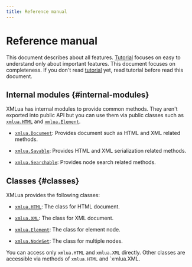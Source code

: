 ```yaml
---
title: Reference manual
---
```


# Reference manual

This document describes about all features. [Tutorial][tutorial] focuses on easy to understand only about important features. This document focuses on completeness. If you don't read [tutorial][tutorial] yet, read tutorial before read this document.

## Internal modules {#internal-modules}

XMLua has internal modules to provide common methods. They aren't exported into public API but you can use them via public classes such as [`xmlua.HTML`][html] and [`xmlua.Element`][element].

  * [`xmlua.Document`][document]: Provides document such as HTML and XML related methods.

  * [`xmlua.Savable`][savable]: Provides HTML and XML serialization related methods.

  * [`xmlua.Searchable`][searchable]: Provides node search related methods.

## Classes {#classes}

XMLua provides the following classes:

  * [`xmlua.HTML`][html]: The class for HTML document.

  * [`xmlua.XML`][xml]: The class for XML document.

  * [`xmlua.Element`][element]: The class for element node.

  * [`xmlua.NodeSet`][node-set]: The class for multiple nodes.

You can access only `xmlua.HTML` and `xmlua.XML` directly. Other classes are accessible via methods of `xmlua.HTML` and `xmlua.XML.

[tutorial]:../tutorial/

[document]:document.html

[savable]:savable.html

[searchable]:searchable.html

[html]:html.html

[xml]:xml.html

[element]:element.html

[node-set]:node-set.html
